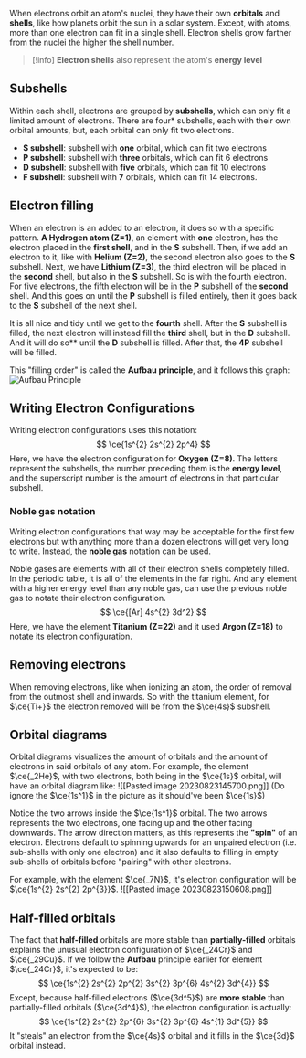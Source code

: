 When electrons orbit an atom's nuclei, they have their own **orbitals** and **shells**, like how planets orbit the sun in a solar system. Except, with atoms, more than one electron can fit in a single shell. Electron shells grow farther from the nuclei the higher the shell number. 
>[!info]
>**Electron shells** also represent the atom's **energy level**
## Subshells
Within each shell, electrons are grouped by **subshells**, which can only fit a limited amount of electrons.
There are four* subshells, each with their own orbital amounts, but, each orbital can only fit two electrons.
* **S subshell**: subshell with **one** orbital, which can fit two electrons
* **P subshell**: subshell with **three** orbitals, which can fit 6 electrons
* **D subshell**: subshell with **five** orbitals, which can fit 10 electrons
* **F subshell**: subshell with **7** orbitals, which can fit 14 electrons.
## Electron filling
When an electron is an added to an electron, it does so with a specific pattern. **A Hydrogen atom (Z=1)**, an element with **one** electron, has the electron placed in the **first shell**, and in the **S** subshell. Then, if we add an electron to it, like with **Helium (Z=2)**, the second electron also goes to the **S** subshell. Next, we have **Lithium (Z=3)**, the third electron will be placed in the **second** shell, but also in the **S** subshell. So is with the fourth electron. For five electrons, the fifth electron will be in the **P** subshell of the **second** shell. And this goes on until the **P** subshell is filled entirely, then it goes back to the **S** subshell of the next shell.

It is all nice and tidy until we get to the **fourth** shell. After the **S** subshell is filled, the next electron will instead fill the **third** shell, but in the **D** subshell. And it will do so** until the **D** subshell is filled. After that, the **4P** subshell will be filled.

This "filling order" is called the **Aufbau principle**, and it follows this graph:
![Aufbau Principle](https://dcx0p3on5z8dw.cloudfront.net/Aakash/s3fs-public/pdf_management_files/target_solutions/aufbua%20image%201.jpg?_xmBQcItP8KJsruaCOvTcCvvxXijq3HVwidth=200)
## Writing Electron Configurations
Writing electron configurations uses this notation:
$$
\ce{1s^{2} 2s^{2} 2p^4}
$$
Here, we have the electron configuration for **Oxygen (Z=8)**. The letters represent the subshells, the number preceding them is the **energy level**, and the superscript number is the amount of electrons in that particular subshell. 
### Noble gas notation
Writing electron configurations that way may be acceptable for the first few electrons but with anything more than a dozen electrons will get very long to write. Instead, the **noble gas** notation can be used.

Noble gases are elements with all of their electron shells completely filled. In the periodic table, it is all of the elements in the far right. And any element with a higher energy level than any noble gas, can use the previous noble gas to notate their electron configuration.
$$
\ce{[Ar] 4s^{2} 3d^2}
$$
Here, we have the element **Titanium (Z=22)** and it used **Argon (Z=18)** to notate its electron configuration. 
## Removing electrons
When removing electrons, like when ionizing an atom, the order of removal from the outmost shell and inwards. So with the titanium element, for $\ce{Ti+}$ the electron removed will be from the $\ce{4s}$ subshell.
## Orbital diagrams
Orbital diagrams visualizes the amount of orbitals and the amount of electrons in said orbitals of any atom. For example, the element $\ce{_2He}$, with two electrons, both being in the $\ce{1s}$ orbital, will have an orbital diagram like:
![[Pasted image 20230823145700.png]]
(Do ignore the $\ce{1s^1}$ in the picture as it should've been $\ce{1s}$)

Notice the two arrows inside the $\ce{1s^1}$ orbital. The two arrows represents the two electrons, one facing up and the other facing downwards. The arrow direction matters, as this represents the **"spin"** of an electron. Electrons default to spinning upwards for an unpaired electron (i.e. sub-shells with only one electron) and it also defaults to filling in empty sub-shells of orbitals before "pairing" with other electrons.

For example, with the element $\ce{_7N}$, it's electron configuration will be $\ce{1s^{2} 2s^{2} 2p^{3}}$.
![[Pasted image 20230823150608.png]]
## Half-filled orbitals
The fact that **half-filled** orbitals are more stable than **partially-filled** orbitals explains the unusual electron configuration of $\ce{_24Cr}$ and $\ce{_29Cu}$. If we follow the **Aufbau** principle earlier for element $\ce{_24Cr}$, it's expected to be:
$$
\ce{1s^{2} 2s^{2} 2p^{2} 3s^{2} 3p^{6} 4s^{2} 3d^{4}}
$$
Except, because half-filled electrons ($\ce{3d^5}$) are **more stable** than partially-filled orbitals ($\ce{3d^4}$), the electron configuration is actually:
$$
\ce{1s^{2} 2s^{2} 2p^{6} 3s^{2} 3p^{6} 4s^{1} 3d^{5}}
$$
It "steals" an electron from the $\ce{4s}$ orbital and it fills in the $\ce{3d}$ orbital instead.